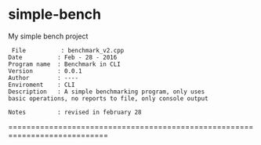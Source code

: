 # simple-bench
My simple bench project

	 File          : benchmark_v2.cpp
	Date          : Feb - 28 - 2016
	Program name  : Benchmark in CLI
	Version       : 0.0.1
	Author        : ----
	Enviroment    : CLI
	Description   : A simple benchmarking program, only uses 
	basic operations, no reports to file, only console output
	
	Notes         : revised in february 28

	
 ============================================================================	

